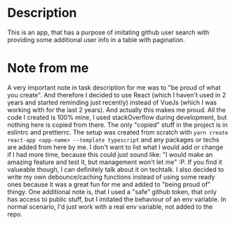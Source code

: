 # Description

This is an app, that has a purpose of imitating github user search with providing some additional user info in a table with pagination.

# Note from me

A very important note in task description for me was to "be proud of what you create". And therefore I decided to use React (which I haven't used in 2 years and started reminding just recently) instead of VueJs (which I was working with for the last 2 years). And actually this makes me proud. All the code I created is 100% mine, I used stackOverflow during development, but nothing here is copied from there. The only "copied" stuff in the project is in eslintrc and prettierrc. The setup was created from scratch with `yarn create react-app <app-name> --template typescript` and any packages or techs are added from here by me.
I don't want to list what I would add or change if I had more time, because this could just sound like: "I would make an amazing feature and test it, but management won't let me" :P. If you find it valueable though, I can definitely talk about it on techtalk.
I also decided to write my own debounce/caching functions instead of using some ready ones because it was a great fun for me and added to "being proud of" thingy.
One additional note is, that I used a "safe" github token, that only has access to public stuff, but I imitated the behaviour of an env variable. In normal scenario, I'd just work with a real env variable, not added to the repo.
